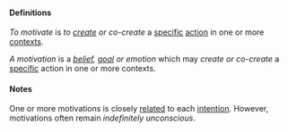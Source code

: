 #### Definitions

*To motivate* is *to [create](https://github.com/gcassel/Modular-Organization-Terminology/blob/master/terms/create.md) or co-create* a [specific](https://github.com/gcassel/Modular-Organization-Terminology/blob/master/terms/specific.md) [action](https://github.com/gcassel/Modular-Organization-Terminology/blob/master/terms/act.md) in one or more [contexts](https://github.com/gcassel/Modular-Organization-Terminology/blob/master/terms/context.md).

*A motivation* is a *[belief](https://github.com/gcassel/Modular-Organization-Terminology/blob/master/terms/belief.md), [goal](https://github.com/gcassel/Modular-Organization-Terminology/blob/master/terms/goal.md) or emotion* which may *create or co-create* a [specific](https://github.com/gcassel/Modular-Organization-Terminology/blob/master/terms/specific.md) action in one or more contexts.
 
#### Notes

One or more motivations is closely [related](https://github.com/gcassel/Modular-Organization-Terminology/blob/master/terms/relate.md) to each [intention](https://github.com/gcassel/Modular-Organization-Terminology/blob/master/terms/intend.md).  However, motivations often remain *indefinitely unconscious*.
